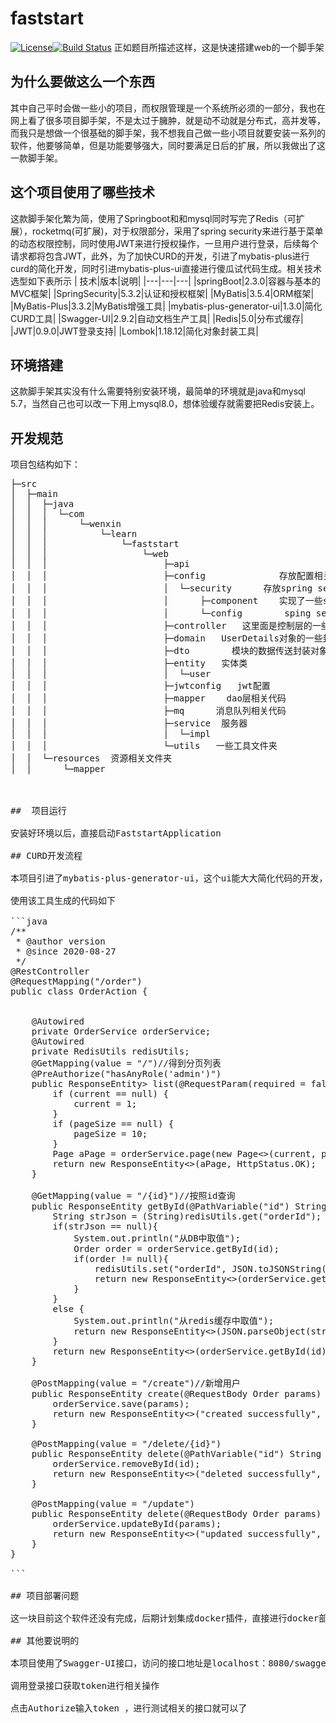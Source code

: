 # faststart
[![License](https://img.shields.io/badge/license-Apache%202-green.svg)](https://www.apache.org/licenses/LICENSE-2.0)[![Build Status](https://travis-ci.org/xialonghua/kotmvp.svg?branch=master)](https://travis-ci.org/xialonghua/kotmvp) 
正如题目所描述这样，这是快速搭建web的一个脚手架

## 为什么要做这么一个东西
其中自己平时会做一些小的项目，而权限管理是一个系统所必须的一部分，我也在网上看了很多项目脚手架，不是太过于臃肿，就是动不动就是分布式，高并发等，而我只是想做一个很基础的脚手架，我不想我自己做一些小项目就要安装一系列的软件，他要够简单，但是功能要够强大，同时要满足日后的扩展，所以我做出了这一款脚手架。
## 这个项目使用了哪些技术
这款脚手架化繁为简，使用了Springboot和和mysql同时写完了Redis（可扩展），rocketmq(可扩展)，对于权限部分，采用了spring security来进行基于菜单的动态权限控制，同时使用JWT来进行授权操作，一旦用户进行登录，后续每个请求都将包含JWT，此外，为了加快CURD的开发，引进了mybatis-plus进行curd的简化开发，同时引进mybatis-plus-ui直接进行傻瓜试代码生成。相关技术选型如下表所示
| 技术|版本|说明|
|---|---|---|
|springBoot|2.3.0|容器与基本的MVC框架|
|SpringSecurity|5.3.2|认证和授权框架|
|MyBatis|3.5.4|ORM框架|
|MyBatis-Plus|3.3.2|MyBatis增强工具|
|mybatis-plus-generator-ui|1.3.0|简化CURD工具|
|Swagger-UI|2.9.2|自动文档生产工具|
|Redis|5.0|分布式缓存|
|JWT|0.9.0|JWT登录支持|
|Lombok|1.18.12|简化对象封装工具|
## 环境搭建
这款脚手架其实没有什么需要特别安装环境，最简单的环境就是java和mysql 5.7，当然自己也可以改一下用上mysql8.0，想体验缓存就需要把Redis安装上。
## 开发规范
项目包结构如下：

<pre>├─src
│  ├─main
│  │  ├─java
│  │  │  └─com
│  │  │      └─wenxin
│  │  │          └─learn
│  │  │              └─faststart
│  │  │                  └─web
│  │  │                      ├─api
│  │  │                      ├─config              存放配置相关信息
│  │  │                      │  └─security      存放spring security 相关文件
│  │  │                      │      ├─component    实现了一些spring security相关配置
│  │  │                      │      └─config        sping security相关的一些配置
│  │  │                      ├─controller   这里面是控制层的一些代码
│  │  │                      ├─domain   UserDetails对象的一些封装
│  │  │                      ├─dto        模块的数据传送封装对象
│  │  │                      ├─entity   实体类
│  │  │                      │  └─user
│  │  │                      ├─jwtconfig   jwt配置
│  │  │                      ├─mapper    dao层相关代码
│  │  │                      ├─mq      消息队列相关代码
│  │  │                      ├─service  服务器
│  │  │                      │  └─impl
│  │  │                      └─utils   一些工具文件夹
│  │  └─resources  资源相关文件夹
│  │      └─mapper



##  项目运行

安装好环境以后，直接启动FaststartApplication

## CURD开发流程

本项目引进了mybatis-plus-generator-ui，这个ui能大大简化代码的开发，最强大功能是这个软件能直接生成controller，serviec，mapper，model，mapper.xml代码，使用方法是在test目录下，有一个为GeberatorUIServer的文件，直接运行该文件，然后访问localhost：8068即可

使用该工具生成的代码如下

```java
/**
 * @author version
 * @since 2020-08-27
 */
@RestController
@RequestMapping("/order")
public class OrderAction {


    @Autowired
    private OrderService orderService;
    @Autowired
    private RedisUtils redisUtils;
    @GetMapping(value = "/")//得到分页列表
    @PreAuthorize("hasAnyRole('admin')")
    public ResponseEntity<Page<Order>> list(@RequestParam(required = false) Integer current, @RequestParam(required = false) Integer pageSize) {
        if (current == null) {
            current = 1;
        }
        if (pageSize == null) {
            pageSize = 10;
        }
        Page<Order> aPage = orderService.page(new Page<>(current, pageSize));
        return new ResponseEntity<>(aPage, HttpStatus.OK);
    }

    @GetMapping(value = "/{id}")//按照id查询
    public ResponseEntity<Order> getById(@PathVariable("id") String id) {
        String strJson = (String)redisUtils.get("orderId");
        if(strJson == null){
            System.out.println("从DB中取值");
            Order order = orderService.getById(id);
            if(order != null){
                redisUtils.set("orderId", JSON.toJSONString(order));
                return new ResponseEntity<>(orderService.getById(id), HttpStatus.OK);
            }
        }
        else {
            System.out.println("从redis缓存中取值");
            return new ResponseEntity<>(JSON.parseObject(strJson,Order.class),HttpStatus.OK);
        }
        return new ResponseEntity<>(orderService.getById(id), HttpStatus.OK);
    }

    @PostMapping(value = "/create")//新增用户
    public ResponseEntity<Object> create(@RequestBody Order params) {
        orderService.save(params);
        return new ResponseEntity<>("created successfully", HttpStatus.OK);
    }

    @PostMapping(value = "/delete/{id}")
    public ResponseEntity<Object> delete(@PathVariable("id") String id) {
        orderService.removeById(id);
        return new ResponseEntity<>("deleted successfully", HttpStatus.OK);
    }

    @PostMapping(value = "/update")
    public ResponseEntity<Object> delete(@RequestBody Order params) {
        orderService.updateById(params);
        return new ResponseEntity<>("updated successfully", HttpStatus.OK);
    }
}

```

## 项目部署问题

这一块目前这个软件还没有完成，后期计划集成docker插件，直接进行docker部署

## 其他要说明的

本项目使用了Swagger-UI接口，访问的接口地址是localhost：8080/swagger-ui.html

调用登录接口获取token进行相关操作

点击Authorize输入token ，进行测试相关的接口就可以了

